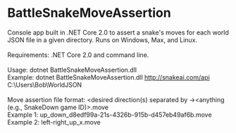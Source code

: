 # BattleSnakeMoveAssertion
Console app built in .NET Core 2.0 to assert a snake's moves for each world JSON file in a given directory. Runs on Windows, Max, and Linux.<br />
<br />
Requirements: .NET Core 2.0 and command line.<br />
<br />
Usage: dotnet BattleSnakeMoveAssertion.dll <snake base URI> <path to directory with move assertion files><br />
Example: dotnet BattleSnakeMoveAssertion.dll http://snakeai.com/api C:\Users\Bob\WorldJSON<br />
<br />
Move assertion file format: <desired direction(s) separated by ->_<bad direction your snake moved>_<anything (e.g., SnakeDown game ID)>.move<br />
Example 1: up_down_d8edf99a-21s-4326b-915b-d457eb49af6b.move<br />
Example 2: left-right_up_x.move
